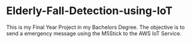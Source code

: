 # Elderly-Fall-Detection-using-IoT
This is my Final Year Project in my Bachelors Degree. The objective is to send a emergency message using the M5Stick to the AWS IoT Service.
